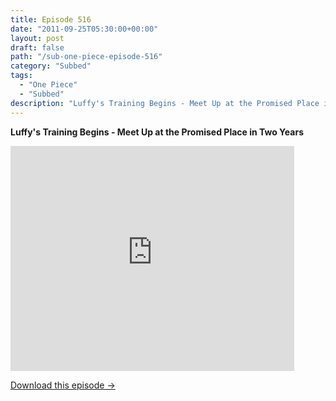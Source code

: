 ```yaml
---
title: Episode 516
date: "2011-09-25T05:30:00+00:00"
layout: post
draft: false
path: "/sub-one-piece-episode-516"
category: "Subbed"
tags:
  - "One Piece"
  - "Subbed"
description: "Luffy's Training Begins - Meet Up at the Promised Place in Two Years"
---
```


**Luffy's Training Begins - Meet Up at the Promised Place in Two Years**

<iframe width="640" height="360" src="https://www.rapidvideo.com/e/G6FRPF4GKC" frameborder="0" marginwidth=0 marginheight=0 scrolling=no allowfullscreen style="max-width:90%;"></iframe>

<a href="http://ouo.io/qs/eCodkFEQ?s=https://www.rapidvideo.com/d/G6FRPF4GKC" class="styled_a">Download this episode →</a>

